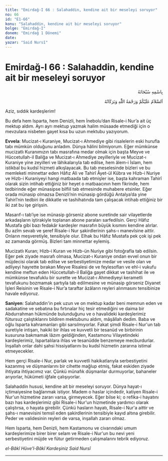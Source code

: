 ```yaml
---
title: "Emirdağ-I 66 : Salahaddin, kendine ait bir meseleyi soruyor"
no: 66
id: "E1-66"
konu: "Salahaddin, kendine ait bir meseleyi soruyor"
bolge: "Emirdağ-I"
donem: "Emirdağ 1 Dönemi"
date: 
yazar: "Said Nursî"
---
```


# Emirdağ-I 66 : Salahaddin, kendine ait bir meseleyi soruyor

<p class="arabic" dir="rtl" title="Meal: “Her türlü noksan sıfatlardan yüce olan Allah’ın adıyla.”">بِاسْمِهِ سُبْحَانَهُ</p>

<p class="arabic" dir="rtl" title="Meal: “Allah’ın selâmı, rahmeti ve bereketleri, üzerinize olsun.”">اَلسَّلاَمُ عَلَيْكُمْ وَرَحْمَةُ اللّٰهِ وَبَرَكَاتُهُ</p>

Aziz, sıddık kardeşlerim!

Bu defa hem Isparta, hem Denizli, hem İnebolu’dan Risale-i Nur’a ait üç mektup aldım. Ayrı ayrı mektup yazmak halim müsaade etmediği için o mevzulara nisbeten gayet kısa bu uzun mektubu yazıyorum.

**Evvela**: Mucizat-ı Kuraniye, Mucizat-ı Ahmediye gibi risalelerin eski hurufla tabı mümkün olduğunu anladım. Dünya hâlini bilmiyorum. Eğer mümkünse mucizatlı Kuranımızın tabı masrafına medar olmak için başta Meyve ve Hüccetullah-il Baliğa ve Mucizat-ı Ahmediye zeyilleriyle ve Mucizat-ı Kuraniye yine zeyilleri ve lâhikalarıyla tab edilse, hem âlem-i İslam, hem istikbal bu kudsî hizmeti alkışlayacak. Bu tab meselesinde bizleri ve bu memleketi minnettar eden Hâfız Ali ve Tahirî Âyet-ül Kübra ve Hizb-i Nuriye ve Hizb-i Kuraniyeyi hangi matbaada tab etmişler ise, başta kahraman Tahirî olarak sizin intihab ettiğiniz bir heyet o matbaacının hem fikrinde, hem tedbirinde eğer münasipse bilfiil tab etmesinde muhabere etsinler. Eğer orada münasip olmazsa Denizli’nin münasip gördüğü Antalya’da yine Tahirî’nin tedbiri ile dikkatle ve tashihatında tam çalışacak intihab ettiğiniz bir iki zat bu işe girişsin.

Masarıf-ı tab’iye ise münasip görseniz abone suretinde sair vilayetlerde arkadaşların iştirakiyle toplanan abone paraları sarfedilsin. Gerçi Hâfız Mustafa gibi bazı fedakâr kardeşler masrafın büyük kısmını kendine alırlar. Bu azîm sevab ve şeref Risale-i Nur şakirdlerinin şahs-ı manevîsine aittir. Onların meşveretiyle, tensibiyle olur. Elhak bu Hâfız Mustafa pek çok işi pek az zamanda görmüş. Bizleri tam minnettar eylemiş.

Mucizatlı Kuran; Hizb-i Kuran ve Hizb-ün Nuriye gibi fotoğrafla tab edilsin. Eğer pek ziyade masrafı olmasa, Mucizat-ı Kuraniye ondan evvel onun bir müjdecisi olarak tab edilse ve serbestiyetimize medar ve vesile olan ve adliyeyi hayrette bırakan Meyve Risalesi de ve feylesofları ve ehl-i vukufu kendine meftun eden Hüccetullah-il Baliğa gayet dikkat ve tashihat ile ve mümkünse tevafuklu bir surette ve Mucizat-ı Ahmediyeyi kerametli tevafukunu bozmamak şartıyla tab edilmesine ve münasip görseniz Diyanet İşleri Reisinin ve Risale-i Nur’a taraftar âzâların reyleri alınmasını tensibinize havale ediyoruz.

**Saniyen**: Salahaddin'in pek uzun ve on mektup kadar beni memnun eden ve sadakatine ve sebatına bu fırtınalar hiç tesir etmediğini ve daima bir Abdurrahman hükmünde bulunduğunu ve o havalideki kardeşlerimiz fütursuz çalıştıklarını bildiren mektubunu aldım, mâşâllah dedim. Baba ve oğlu Isparta kahramanları gibi sarsılmıyorlar. Fakat şimdi Risale-i Nur'un tab suretiyle intişarı, hakiki bir ihlas ve kuvvetli bir tesanüd ve birbirinin kusuruna bakmamak lâzım geldiğinden, Kastamonu Vilayetindeki kardeşlerimiz, Ispartalılara ihlas ve tesanüdde benzemeye mecburdurlar. İnşallah onlar dahi şahsi hissiyatlarını bu kudsî hizmetin zararına istimal etmeyecekler.

Hem gerçi Risale-i Nur, parlak ve kuvvetli hakikatlarıyla serbestiyetini kazanmış ve düşmanlarını bir cihette mağlup etmiş, fakat eskiden ziyade ihtiyata ihtiyacımız var. Çünkü münafık düşmanlar durmuyorlar, bahaneler arıyorlar, hükümeti iğfale çalışıyorlar.

Salahaddin hususi, kendine ait bir meseleyi soruyor. Dünya hayat-ı içtimaiyesine bağlanmak istiyor. Madem o haslar içindedir, katiyen Risale-i Nur'un hizmetine zararı varsa, girmeyecek. Eğer bilse ki; o refika-i hayatını bazı has kardeşlerimiz gibi Risale-i Nur'un hizmetinde yardımcı olarak çalıştırsa, o hayata girebilir. Çünkü hasların hayatı, Risale-i Nur'a aittir ve şahs-ı manevisini temsil eden şakirdlerinin tensibiyle kayıd altına girebilir. Peder ve validesinin reyleri de varsa, inşallah zararı olmaz.

Hem Isparta, hem Denizli, hem Kastamonu ve civarındaki umum kardeşlerimize birer birer selam ve Risale-i Nur'un bu nevi yeni serbestiyetini müjde ve fütur getirmeden çalışmalarını tebrik ediyoruz.

*el-Bâkî Hüve’l-Bâkî*
*Kardeşiniz*
*Said Nursî*

***
